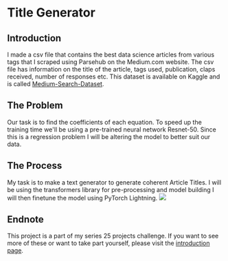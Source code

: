 # Title Generator 
## Introduction
I made a csv file that contains the best data science articles from various tags that I scraped using Parsehub on the Medium.com website. The csv file has information on the title of the article, tags used, publication, claps received, number of responses etc. This dataset is available on Kaggle and is called [Medium-Search-Dataset](https://medium.com/r/?url=https%3A%2F%2Fwww.kaggle.com%2Faristotle609%2Fmediumsearchdataset).

## The Problem
Our task is to find the coefficients of each equation. To speed up the training time we'll be using a pre-trained neural network Resnet-50. Since this is a regression problem I will be altering the model to better suit our data.

## The Process
My task is to make a text generator to generate coherent Article Titles. I will be using the transformers library for pre-processing and model building I will then finetune the model using PyTorch Lightning.
![](https://cdn-images-1.medium.com/max/800/1*YUHMEcrudbDs7nkngtny7g.png)
## Endnote
This project is a part of my series 25 projects challenge. If you want to see more of these or want to take part yourself, please visit the [introduction page](https://medium.com/r/?url=https%3A%2F%2Fkeeganfdes03.medium.com%2Ff2150afe053%3Fsource%3Dfriends_link%26sk%3D5ae10ad6072aa80c0f1ed3865a0196a8).
